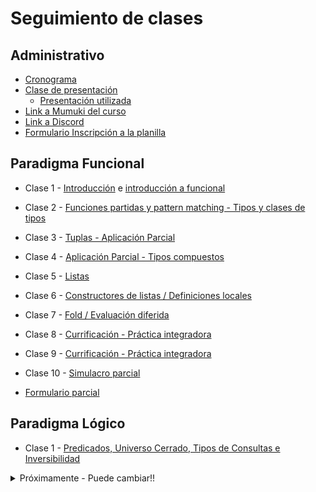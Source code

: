 # Seguimiento de clases

## Administrativo

* [Cronograma](https://docs.google.com/spreadsheets/d/1e4ZDCRRpuPVpKoDjXCuVya8jYK4_sTieD--WkLjI248/edit#gid=1333189774)
* [Clase de presentación](https://drive.google.com/file/d/1SYdqIeXrEjVTrnjgXpo1oPg2TUEhwa2e/view)
  * [Presentación utilizada](https://docs.google.com/presentation/d/1UbN-jkF9z7p662EErr4TDK7tCYoawaHQqoVIiyLTdZI/edit?usp=sharing)
* [Link a Mumuki del curso](https://mumuki.io/pdep-utn/join/BR-gsg)
* [Link a Discord](https://discord.gg/Vd95JSz)
* [Formulario Inscripción a la planilla](https://docs.google.com/forms/d/1HT3MManKPJX8YFwDXaZf-JHRIlYrGxK3kaI3tN_9Y6A)

## Paradigma Funcional

* Clase 1 - [Introducción](https://github.com/pdep-utn/sabados-tarde/blob/master/seguimiento/2020/intro.md) e [introducción a funcional](https://github.com/pdep-utn/sabados-tarde/blob/master/seguimiento/2020/funcional/clase-1.md) 
* Clase 2 - [Funciones partidas y pattern matching - Tipos y clases de tipos](https://github.com/pdep-utn/sabados-tarde/blob/master/seguimiento/2020/funcional/clase-2.md)
* Clase 3 - [Tuplas - Aplicación Parcial](https://github.com/pdep-utn/sabados-tarde/blob/master/seguimiento/2020/funcional/clase-3.md)
* Clase 4 - [Aplicación Parcial - Tipos compuestos](https://github.com/pdep-utn/sabados-tarde/blob/master/seguimiento/2020/funcional/clase-4.md)
* Clase 5 - [Listas](https://github.com/pdep-utn/sabados-tarde/blob/master/seguimiento/2020/funcional/clase-5.md)
* Clase 6 - [Constructores de listas / Definiciones locales](https://github.com/pdep-utn/sabados-tarde/blob/master/seguimiento/2020/funcional/clase-6.md)
* Clase 7 - [Fold / Evaluación diferida](https://github.com/pdep-utn/sabados-tarde/blob/master/seguimiento/2020/funcional/clase-7.md)
* Clase 8 - [Currificación - Práctica integradora](https://github.com/pdep-utn/sabados-tarde/blob/master/seguimiento/2020/funcional/clase-8.md)
* Clase 9 - [Currificación - Práctica integradora](https://github.com/pdep-utn/sabados-tarde/blob/master/seguimiento/2020/funcional/clase-9.md)
* Clase 10 - [Simulacro parcial](https://github.com/pdep-utn/sabados-tarde/blob/master/seguimiento/2020/funcional/clase-10.md)

* [Formulario parcial](https://docs.google.com/forms/d/e/1FAIpQLSfiP5I7ero15UALTziz8R-Q33n0s5AsbMDLGUDOqoOvygjlJA/viewform)

## Paradigma Lógico

* Clase 1 - [Predicados, Universo Cerrado, Tipos de Consultas e Inversibilidad](https://github.com/pdep-utn/sabados-tarde/blob/master/seguimiento/2020/logico/clase-1.md)


<details>
  <summary>Próximamente - Puede cambiar!!</summary>

    * Clase 2 - [not/2, forall/2](https://github.com/pdep-utn/sabados-tarde/blob/master/seguimiento/2020/logico/clase-2.md)
    * Clase 3 - [Tipos complejos - Functores / Unificación](https://github.com/pdep-utn/sabados-tarde/blob/master/seguimiento/2020/logico/clase-3.md)
    * Clase 4 - [Tipos complejos - Listas](https://github.com/pdep-utn/sabados-tarde/blob/master/seguimiento/2020/logico/clase-4.md)
    * Clase 5 - [Recursividad](https://github.com/pdep-utn/sabados-tarde/blob/master/seguimiento/2020/logico/clase-5.md)

    ## Paradigma de Objetos

    * Clase 1 - [Introducción a objetos - Envio de mensajes - Autoreferencia - Atributos](https://github.com/pdep-utn/sabados-tarde/blob/master/seguimiento/2020/objetos/clase-1.md)
    * Clase 2 - [Polimorfismo - GIT](https://github.com/pdep-utn/sabados-tarde/blob/master/seguimiento/2020/objetos/clase-2.md)
    * Clase 3 - [Colecciones - Testing](https://github.com/pdep-utn/sabados-tarde/blob/master/seguimiento/2020/objetos/clase-3.md)
    * Clase 4 - [Clases](https://github.com/pdep-utn/sabados-tarde/blob/master/seguimiento/2020/objetos/clase-4.md)
    * Clase 5 - [Diagrama de clases - Herencia](https://github.com/pdep-utn/sabados-tarde/blob/master/seguimiento/2020/objetos/clase-5.md)
    * Clase 6 - [Repaso - Manejo de errores](https://github.com/pdep-utn/sabados-tarde/blob/master/seguimiento/2020/objetos/clase-6.md)
    * Clase 7 - [Herencia vs Composición - Simulacro(parte1)](https://github.com/pdep-utn/sabados-tarde/blob/master/seguimiento/2020/objetos/clase-7.md)
    * Clase 8 - [Simulacro(parte 2) - Entrega TP](https://github.com/pdep-utn/sabados-tarde/blob/master/seguimiento/2020/objetos/clase-8.md)
    * Clase 9 - [Simulacro parcial](https://github.com/pdep-utn/sabados-tarde/blob/master/seguimiento/2020/objetos/clase-9.md)

    # Integración de conceptos
    * Clase 1 - [Repaso conceptos transversales - Práctica final](https://github.com/pdep-utn/sabados-tarde/blob/master/seguimiento/2020/integracion/clase-1.md)
    * Clase 2 - [Presentación TP Integrador - Cierre](https://github.com/pdep-utn/sabados-tarde/blob/master/seguimiento/2020/integracion/clase-2.md)

</details>
